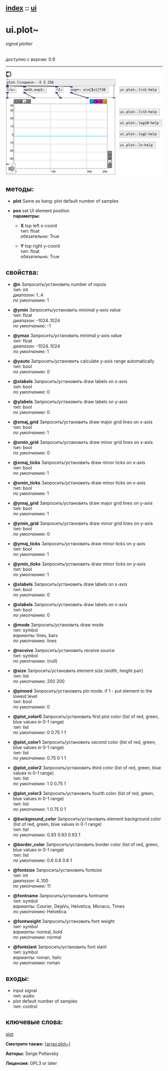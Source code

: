 [index](index.html) :: [ui](category_ui.html)
---

# ui.plot~

###### signal plotter

*доступно с версии:* 0.9

---




[![example](../examples/img/ui.plot~.jpg)](../examples/pd/ui.plot~.pd)





## методы:

* **plot**
Same as bang: plot default number of samples<br>

* **pos**
set UI element position<br>
  __параметры:__
  - **X** top left x-coord<br>
    тип: float <br>
    обязательно: True <br>

  - **Y** top right y-coord<br>
    тип: float <br>
    обязательно: True <br>




## свойства:

* **@n** 
Запросить/установить number of inputs<br>
_тип:_ int<br>
_диапазон:_ 1..4<br>
_по умолчанию:_ 1<br>

* **@ymin** 
Запросить/установить minimal y-axis value<br>
_тип:_ float<br>
_диапазон:_ -1024..1024<br>
_по умолчанию:_ -1<br>

* **@ymax** 
Запросить/установить minimal y-axis value<br>
_тип:_ float<br>
_диапазон:_ -1024..1024<br>
_по умолчанию:_ 1<br>

* **@yauto** 
Запросить/установить calculate y-axis range automatically<br>
_тип:_ bool<br>
_по умолчанию:_ 0<br>

* **@xlabels** 
Запросить/установить draw labels on x-axis<br>
_тип:_ bool<br>
_по умолчанию:_ 0<br>

* **@ylabels** 
Запросить/установить draw labels on y-axis<br>
_тип:_ bool<br>
_по умолчанию:_ 0<br>

* **@xmaj_grid** 
Запросить/установить draw major grid lines on x-axis<br>
_тип:_ bool<br>
_по умолчанию:_ 1<br>

* **@xmin_grid** 
Запросить/установить draw minor grid lines on x-axis<br>
_тип:_ bool<br>
_по умолчанию:_ 0<br>

* **@xmaj_ticks** 
Запросить/установить draw minor ticks on x-axis<br>
_тип:_ bool<br>
_по умолчанию:_ 1<br>

* **@xmin_ticks** 
Запросить/установить draw minor ticks on x-axis<br>
_тип:_ bool<br>
_по умолчанию:_ 1<br>

* **@ymaj_grid** 
Запросить/установить draw major grid lines on y-axis<br>
_тип:_ bool<br>
_по умолчанию:_ 1<br>

* **@ymin_grid** 
Запросить/установить draw minor grid lines on y-axis<br>
_тип:_ bool<br>
_по умолчанию:_ 0<br>

* **@ymaj_ticks** 
Запросить/установить draw minor ticks on y-axis<br>
_тип:_ bool<br>
_по умолчанию:_ 1<br>

* **@ymin_ticks** 
Запросить/установить draw minor ticks on y-axis<br>
_тип:_ bool<br>
_по умолчанию:_ 1<br>

* **@xlabels** 
Запросить/установить draw labels on x-axis<br>
_тип:_ bool<br>
_по умолчанию:_ 0<br>

* **@xlabels** 
Запросить/установить draw labels on x-axis<br>
_тип:_ bool<br>
_по умолчанию:_ 0<br>

* **@mode** 
Запросить/установить draw mode<br>
_тип:_ symbol<br>
_варианты:_ lines, bars<br>
_по умолчанию:_ lines<br>

* **@receive** 
Запросить/установить receive source<br>
_тип:_ symbol<br>
_по умолчанию:_ (null)<br>

* **@size** 
Запросить/установить element size (width, height pair)<br>
_тип:_ list<br>
_по умолчанию:_ 200 200<br>

* **@pinned** 
Запросить/установить pin mode. if 1 - put element to the lowest level<br>
_тип:_ bool<br>
_по умолчанию:_ 0<br>

* **@plot_color0** 
Запросить/установить first plot color (list of red, green, blue values in 0-1 range)<br>
_тип:_ list<br>
_по умолчанию:_ 0 0.75 1 1<br>

* **@plot_color1** 
Запросить/установить second color (list of red, green, blue values in 0-1 range)<br>
_тип:_ list<br>
_по умолчанию:_ 0.75 0 1 1<br>

* **@plot_color2** 
Запросить/установить third color (list of red, green, blue values in 0-1 range)<br>
_тип:_ list<br>
_по умолчанию:_ 1 0 0.75 1<br>

* **@plot_color3** 
Запросить/установить fourth color (list of red, green, blue values in 0-1 range)<br>
_тип:_ list<br>
_по умолчанию:_ 1 0.75 0 1<br>

* **@background_color** 
Запросить/установить element background color (list of red, green, blue values in 0-1 range)<br>
_тип:_ list<br>
_по умолчанию:_ 0.93 0.93 0.93 1<br>

* **@border_color** 
Запросить/установить border color (list of red, green, blue values in 0-1 range)<br>
_тип:_ list<br>
_по умолчанию:_ 0.6 0.6 0.6 1<br>

* **@fontsize** 
Запросить/установить fontsize<br>
_тип:_ int<br>
_диапазон:_ 4..100<br>
_по умолчанию:_ 11<br>

* **@fontname** 
Запросить/установить fontname<br>
_тип:_ symbol<br>
_варианты:_ Courier, DejaVu, Helvetica, Monaco, Times<br>
_по умолчанию:_ Helvetica<br>

* **@fontweight** 
Запросить/установить font weight<br>
_тип:_ symbol<br>
_варианты:_ normal, bold<br>
_по умолчанию:_ normal<br>

* **@fontslant** 
Запросить/установить font slant<br>
_тип:_ symbol<br>
_варианты:_ roman, italic<br>
_по умолчанию:_ roman<br>



## входы:

* input signal<br>
_тип:_ audio
* plot default number of samples<br>
_тип:_ control





## ключевые слова:

[plot](keywords/plot.html)



**Смотрите также:**
[\[array.plot~\]](array.plot~.html)




**Авторы:** Serge Poltavsky




**Лицензия:** GPL3 or later





